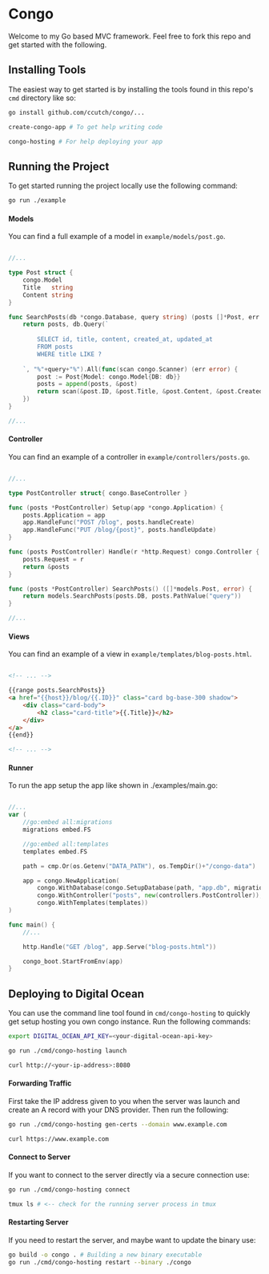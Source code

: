 # Congo
Welcome to my Go based MVC framework. Feel free to fork this repo and get started with the following.


## Installing Tools
The easiest way to get started is by installing the tools found in this repo's `cmd` directory like so:

```bash
go install github.com/ccutch/congo/...

create-congo-app # To get help writing code

congo-hosting # For help deploying your app
```


## Running the Project
To get started running the project locally use the following command:

```bash
go run ./example
```

#### Models
You can find a full example of a model in `example/models/post.go`.

```go

//...

type Post struct {
	congo.Model
	Title   string
	Content string
}

func SearchPosts(db *congo.Database, query string) (posts []*Post, err error) {
	return posts, db.Query(`
	
		SELECT id, title, content, created_at, updated_at
		FROM posts
		WHERE title LIKE ?
	
	`, "%"+query+"%").All(func(scan congo.Scanner) (err error) {
		post := Post{Model: congo.Model{DB: db}}
		posts = append(posts, &post)
		return scan(&post.ID, &post.Title, &post.Content, &post.CreatedAt, &post.UpdatedAt)
	})
}

//...

```

#### Controller
You can find an example of a controller in `example/controllers/posts.go`.

```go

//...

type PostController struct{ congo.BaseController }

func (posts *PostController) Setup(app *congo.Application) {
	posts.Application = app
	app.HandleFunc("POST /blog", posts.handleCreate)
	app.HandleFunc("PUT /blog/{post}", posts.handleUpdate)
}

func (posts PostController) Handle(r *http.Request) congo.Controller {
	posts.Request = r
	return &posts
}

func (posts *PostController) SearchPosts() ([]*models.Post, error) {
	return models.SearchPosts(posts.DB, posts.PathValue("query"))
}

//...

```

#### Views
You can find an example of a view in `example/templates/blog-posts.html`.

```html

<!-- ... -->

{{range posts.SearchPosts}}
<a href="{{host}}/blog/{{.ID}}" class="card bg-base-300 shadow">
    <div class="card-body">
        <h2 class="card-title">{{.Title}}</h2>
    </div>
</a>
{{end}}

<!-- ... -->

```

#### Runner
To run the app setup the app like shown in ./examples/main.go:
```go

//...
var (
	//go:embed all:migrations
	migrations embed.FS

	//go:embed all:templates
	templates embed.FS

	path = cmp.Or(os.Getenv("DATA_PATH"), os.TempDir()+"/congo-data")

	app = congo.NewApplication(
		congo.WithDatabase(congo.SetupDatabase(path, "app.db", migrations)),
		congo.WithController("posts", new(controllers.PostController)),
		congo.WithTemplates(templates))
)

func main() {
	//...

	http.Handle("GET /blog", app.Serve("blog-posts.html"))

	congo_boot.StartFromEnv(app)
}

```

## Deploying to Digital Ocean
You can use the command line tool found in `cmd/congo-hosting` to quickly get setup hosting you own congo instance. Run the following commands:

```bash
export DIGITAL_OCEAN_API_KEY=<your-digital-ocean-api-key>

go run ./cmd/congo-hosting launch

curl http://<your-ip-address>:8080
```


#### Forwarding Traffic
First take the IP address given to you when the server was launch and create an A record with your DNS provider. Then run the following:
```bash
go run ./cmd/congo-hosting gen-certs --domain www.example.com

curl https://www.example.com
```


#### Connect to Server
If you want to connect to the server directly via a secure connection use:
```bash
go run ./cmd/congo-hosting connect

tmux ls # <-- check for the running server process in tmux
```


#### Restarting Server
If you need to restart the server, and maybe want to update the binary use:
```bash
go build -o congo . # Building a new binary executable
go run ./cmd/congo-hosting restart --binary ./congo
```